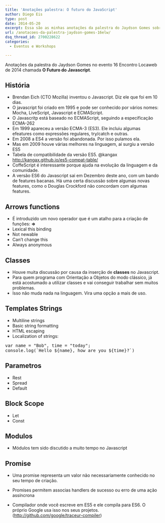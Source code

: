 ```yaml
---
title: 'Anotações palestra: O futuro do JavaScript'
author: Diego Eis
type: post
date: 2014-05-20
excerpt: Essa são as minhas anotações da palestra do Jaydson Gomes sobre as principais mudanças da próxima versão do Javascript.
url: /anotacoes-da-palestra-jaydson-gomes-16elw/
dsq_thread_id: 2700228622
categories:
  - Eventos e Workshops

---
```

Anotações da palestra do Jaydson Gomes no evento 16 Encontro Locaweb de 2014 chamada **O Futuro do Javascript**.

## História

  * Brendan Eich (CTO Mozilla) inventou o Javascript. Diz ele que foi em 10 dias.
  * O javascript foi criado em 1995 e pode ser conhecido por vários nomes: Mocha, LiveScript, Javascript e ECMAScript.
  * O Javascritp está baseado no ECMAScript, seguindo a especificação ECMA-262
  * Em 1999 apareceu a versão ECMA-3 (ES3). Ele incluiu algumas efeatures como expressões regulares, try/catch e outras.
  * Em 2008 a ES4 a versão foi abandonada. Por isso pulamos ela.
  * Mas em 2009 houve várias melhores na linguagem, aí surgiu a versão ES5
  * Tabela de compatibilidade da versão ES5. @kangax http://kangax.github.io/es5-compat-table/
  * CoffeScript é interessante porque ajuda na evolução da linguagem e da comunidade.
  * A versão ES6 do Javascript sai em Dezembro deste ano, com um bando de features bacanas. Há uma certa discussão sobre algumas novas features, como o Douglas Crockford não concordam com algumas features.

## Arrows functions

  * É introduzido um novo operador que é um atalho para a criação de funções: **=>**
  * Lexical this binding
  * Not newable
  * Can&#8217;t change this
  * Always anonymous

## Classes

  * Houve muita discussão por causa da inserção de **classes** no Javascript.
  * Para quem programa com Orientação a Objetos do modo clássico, já está acostumado a utilizar classes e vai conseguir trabalhar sem muitos problemas.
  * Isso não muda nada na linguagem. Vira uma opção a mais de uso.

## Templates Strings

  * Multiline strings
  * Basic string formatting
  * HTML escaping
  * Localization of strings:

<pre class="lang-javascript">var name = "Bob", time = "today";
console.log(`Hello ${name}, how are you ${time}?`)</pre>

## Parametros

  * Rest
  * Spread
  * Default

## Block Scope

  * Let
  * Const

## Modulos

  * Módulos tem sido discutido a muito tempo no Javascript

## Promise

  * Uma promise representa um valor não necessariamente conhecido no seu tempo de criação.
  * Promises permitem associas handlers de sucesso ou erro de uma ação assíncrona

  * Compilador onde você escreve em ES5 e ele compila para ES6. O próprio Google usa isso nos seus projetos. (<http://github.com/google/traceur-compiler>)